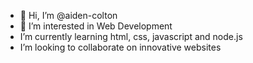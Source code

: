 -  👋 Hi, I’m @aiden-colton
-  👀 I’m interested in Web Development
-  I’m currently learning html, css, javascript and node.js
-  I’m looking to collaborate on innovative websites

<!---
fredysajan/fredysajan is a ✨ special ✨ repository because its `README.md` (this file) appears on your GitHub profile.
You can click the Preview link to take a look at your changes.
--->
